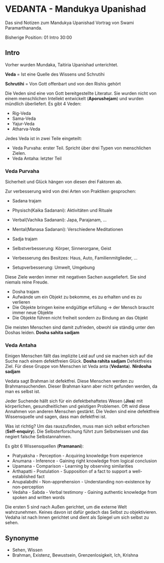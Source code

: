 # VEDANTA - Mandukya Upanishad

Das sind Notizen zum Mandukya Upanishad Vortrag von Swami Paramarthananda. 

Bisherige Position: 01 Intro 30:00 

## Intro

Vorher wurden Mundaka, Taitiria Upanishad unterichtet.

**Veda** = Ist eine Quelle des Wissens und Schrutihi

**Schrutihi** = Von Gott offenbart und von den Rishis gehört

Die Veden sind eine von Gott bereitgestellte Literatur. Sie wurden nicht von einem menschlichen Intellekt entwickelt (**Aporushejam**) und wurden mündlich überliefert. Es gibt 4 Veden:

- Rig-Veda
- Sama-Veda
- Yajur-Veda
- Atharva-Veda

Jedes Veda ist in zwei Teile eingeteilt:

- Veda Purvaha: erster Teil. Spricht über drei Typen von menschlichen Zielen. 
- Veda Antaha: letzter Teil

### Veda Purvaha

Sicherheit und Glück hängen von diesen drei Faktoren ab.

Zur verbesserung wird von drei Arten von Praktiken gesprochen:

- Sadana trajam
 - Physisch(Kaika Sadanani): Aktivitäten und Rituale 
 - Verbal(Vachika Sadanani): Japa, Parajanam, ...
 - Mental(Manasa Sadanani): Verschiedene Meditationen

- Sadja trajam
 - Selbstverbesserung: Körper, Sinnerorgane, Geist 
 - Verbesserung des Besitzes: Haus, Auto, Familienmitglieder, ...
 - Setupverbesserung: Umwelt, Umgebung

Diese Ziele werden immer mit negativen Sachen ausgeliefert. Sie sind niemals reine Freude. 

- Dosha trajam
 - Aufwände um ein Objekt zu bekomme, es zu erhalten und es zu verlieren
 - Die Objekte bringen keine endgültige erfüllung -> der Mensch braucht immer neue Objekte
 - Die Objekte führen nicht freiheit sondern zu Bindung an das Objekt

Die meisten Menschen sind damit zufrieden, obwohl sie ständig unter den Doshas leiden. **Dosha sahita sadjam**

### Veda Antaha

Einigen Menschen fällt das implizite Leid auf und sie machen sich auf die Suche nach einem defektfreien Glück. **Dosha rahita sadjam** Defektfreies Ziel. Für diese Gruppe von Menschen ist Veda anta (**Vedanta**). **Nirdosha sadjam**

Vedata sagt Brahman ist defektfrei. Diese Menschen werden zu Brahmansuchenden.
Dieser Brahman kann aber nicht gefunden werden, da man es selbst ist.

Jeder Suchende hällt sich für ein defektbehaftetes Wesen (**Jiva**) mit körperlichen, gesundheitlichen und geistigen Problemen. Oft wird diese Annahmen von anderen Menschen gestärkt. Die Veden sind eine defektfreie Wissensquelle und sagen, dass man defektfrei ist.

Was ist richtig? Um das rauszufinden, muss man sich selbst erforschen (**Self-enquiry**). Die Selbsterforschung führt zum Selbstwissen und das negiert falsche Selbstannahmen.

Es gibt 6 Wissensquellen (**Pramanani**):

- Pratyaksha - Perception - Acquiring knowledge from experience
- Anumana - Inference - Gaining right knowledge from logical conclusion
- Upamana - Comparison - Learning by observing similarities
- Arthapatti - Postulation - Supposition of a fact to support a well-established fact
- Anupalabdhi - Non-apprehension - Understanding non-existence by non-perception
- Vedaha - Sabda - Verbal testimony - Gaining authentic knowledge from spoken and written words 


Die ersten 5 sind nach Außen gerichtet, um die externe Welt wahrzunehmen. Keines davon ist dafür gedach das Selbst zu objektivieren. Vedaha ist nach Innen gerichtet und dient als Spiegel um sich selbst zu sehen.

## Synonyme

- Sehen, Wissen
- Brahman, Existenz, Bewustsein, Grenzenlosigkeit, Ich, Krishna